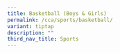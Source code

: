 ```yaml
---
title: Basketball (Boys & Girls)
permalink: /cca/sports/basketball/
variant: tiptap
description: ""
third_nav_title: Sports
---
```


